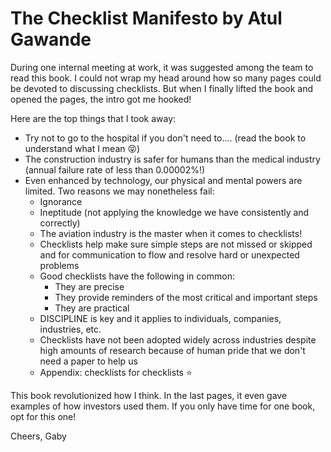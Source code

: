 # The Checklist Manifesto by Atul Gawande

During one internal meeting at work, it was suggested among the team to read this book. I could not wrap my head around how so many pages could be devoted to discussing checklists. But when I finally lifted the book and opened the pages, the intro got me hooked!

Here are the top things that I took away:
- Try not to go to the hospital if you don't need to.... (read the book to understand what I mean 😝)
- The construction industry is safer for humans than the medical industry (annual failure rate of less than 0.00002%!)
- Even enhanced by technology, our physical and mental powers are limited. Two reasons we may nonetheless fail:
    - Ignorance
    - Ineptitude (not applying the knowledge we have consistently and correctly)
  - The aviation industry is the master when it comes to checklists!
  - Checklists help make sure simple steps are not missed or skipped and for communication to flow and resolve hard or unexpected problems
  - Good checklists have the following in common:
    - They are precise
    - They provide reminders of the most critical and important steps
    - They are practical
  - DISCIPLINE is key and it applies to individuals, companies, industries, etc.
  - Checklists have not been adopted widely across industries despite high amounts of research because of human pride that we don't need a paper to help us
  - Appendix: checklists for checklists ⭐
 
This book revolutionized how I think. In the last pages, it even gave examples of how investors used them. If you only have time for one book, opt for this one!

Cheers,
Gaby
